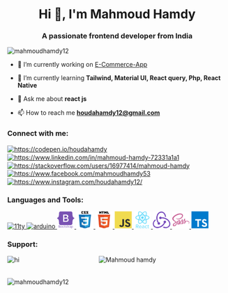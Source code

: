<h1 align="center">Hi 👋, I'm Mahmoud Hamdy</h1>
<h3 align="center">A passionate frontend developer from India</h3>

<p align="left"> <img src="https://komarev.com/ghpvc/?username=mahmoudhamdy12&label=Profile%20views&color=0e75b6&style=flat" alt="mahmoudhamdy12" /> </p>

- 🔭 I’m currently working on [E-Commerce-App](https://e-commerce-app-store.netlify.app/)

- 🌱 I’m currently learning **Tailwind, Material UI, React query, Php, React Native**

- 💬 Ask me about **react js**

- 📫 How to reach me **houdahamdy12@gmail.com**

<h3 align="left">Connect with me:</h3>
<p align="left">
<a href="https://codepen.io/https://codepen.io/houdahamdy" target="blank"><img align="center" src="https://raw.githubusercontent.com/rahuldkjain/github-profile-readme-generator/master/src/images/icons/Social/codepen.svg" alt="https://codepen.io/houdahamdy" height="30" width="40" /></a>
<a href="https://linkedin.com/in/https://www.linkedin.com/in/mahmoud-hamdy-72331a1a1" target="blank"><img align="center" src="https://raw.githubusercontent.com/rahuldkjain/github-profile-readme-generator/master/src/images/icons/Social/linked-in-alt.svg" alt="https://www.linkedin.com/in/mahmoud-hamdy-72331a1a1" height="30" width="40" /></a>
<a href="https://stackoverflow.com/users/https://stackoverflow.com/users/16977414/mahmoud-hamdy" target="blank"><img align="center" src="https://raw.githubusercontent.com/rahuldkjain/github-profile-readme-generator/master/src/images/icons/Social/stack-overflow.svg" alt="https://stackoverflow.com/users/16977414/mahmoud-hamdy" height="30" width="40" /></a>
<a href="https://fb.com/https://www.facebook.com/mahmoudhamdy53" target="blank"><img align="center" src="https://raw.githubusercontent.com/rahuldkjain/github-profile-readme-generator/master/src/images/icons/Social/facebook.svg" alt="https://www.facebook.com/mahmoudhamdy53" height="30" width="40" /></a>
<a href="https://instagram.com/https://www.instagram.com/houdahamdy12/" target="blank"><img align="center" src="https://raw.githubusercontent.com/rahuldkjain/github-profile-readme-generator/master/src/images/icons/Social/instagram.svg" alt="https://www.instagram.com/houdahamdy12/" height="30" width="40" /></a>
</p>

<h3 align="left">Languages and Tools:</h3>
<p align="left"> <a href="https://www.11ty.dev/" target="_blank" rel="noreferrer"> <img src="https://gist.githubusercontent.com/vivek32ta/c7f7bf583c1fb1c58d89301ea40f37fd/raw/f4c85cce5790758286b8f155ef9a177710b995df/11ty.svg" alt="11ty" width="40" height="40"/> </a> <a href="https://www.arduino.cc/" target="_blank" rel="noreferrer"> <img src="https://cdn.worldvectorlogo.com/logos/arduino-1.svg" alt="arduino" width="40" height="40"/> </a> <a href="https://getbootstrap.com" target="_blank" rel="noreferrer"> <img src="https://raw.githubusercontent.com/devicons/devicon/master/icons/bootstrap/bootstrap-plain-wordmark.svg" alt="bootstrap" width="40" height="40"/> </a> <a href="https://www.w3schools.com/css/" target="_blank" rel="noreferrer"> <img src="https://raw.githubusercontent.com/devicons/devicon/master/icons/css3/css3-original-wordmark.svg" alt="css3" width="40" height="40"/> </a> <a href="https://www.w3.org/html/" target="_blank" rel="noreferrer"> <img src="https://raw.githubusercontent.com/devicons/devicon/master/icons/html5/html5-original-wordmark.svg" alt="html5" width="40" height="40"/> </a> <a href="https://developer.mozilla.org/en-US/docs/Web/JavaScript" target="_blank" rel="noreferrer"> <img src="https://raw.githubusercontent.com/devicons/devicon/master/icons/javascript/javascript-original.svg" alt="javascript" width="40" height="40"/> </a> <a href="https://reactjs.org/" target="_blank" rel="noreferrer"> <img src="https://raw.githubusercontent.com/devicons/devicon/master/icons/react/react-original-wordmark.svg" alt="react" width="40" height="40"/> </a> <a href="https://redux.js.org" target="_blank" rel="noreferrer"> <img src="https://raw.githubusercontent.com/devicons/devicon/master/icons/redux/redux-original.svg" alt="redux" width="40" height="40"/> </a> <a href="https://sass-lang.com" target="_blank" rel="noreferrer"> <img src="https://raw.githubusercontent.com/devicons/devicon/master/icons/sass/sass-original.svg" alt="sass" width="40" height="40"/> </a> <a href="https://www.typescriptlang.org/" target="_blank" rel="noreferrer"> <img src="https://raw.githubusercontent.com/devicons/devicon/master/icons/typescript/typescript-original.svg" alt="typescript" width="40" height="40"/> </a> </p>

<h3 align="left">Support:</h3>
<p><a href="https://www.buymeacoffee.com/hi"> <img align="left" src="https://cdn.buymeacoffee.com/buttons/v2/default-yellow.png" height="50" width="210" alt="hi" /></a><a href="https://ko-fi.com/Mahmoud hamdy"> <img align="left" src="https://cdn.ko-fi.com/cdn/kofi3.png?v=3" height="50" width="210" alt="Mahmoud hamdy" /></a></p><br><br>

<p><img align="center" src="https://github-readme-stats.vercel.app/api/top-langs?username=mahmoudhamdy12&show_icons=true&locale=en&layout=compact" alt="mahmoudhamdy12" /></p>
